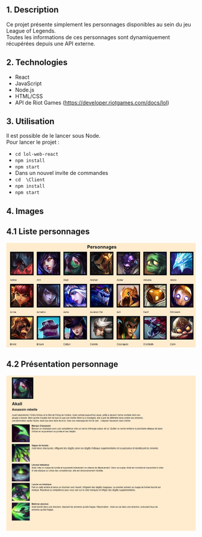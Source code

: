 ## 1. Description  

Ce projet présente simplement les personnages disponibles au sein du jeu League of Legends.  
Toutes les informations de ces personnages sont dynamiquement récupérées depuis une API externe.  

## 2. Technologies
- React
- JavaScript
- Node.js
- HTML/CSS
- API de Riot Games (https://developer.riotgames.com/docs/lol)

## 3. Utilisation  
Il est possible de le lancer sous Node.  
Pour lancer le projet :  
  - `cd lol-web-react` 
  - `npm install`
  - `npm start`
  - Dans un nouvel invite de commandes 
  - `cd  \Client`
  - `npm install`
  - `npm start`

## 4. Images  


## 4.1 Liste personnages    
![Liste personnages](Content/Images/Liste_personnages.JPG)  

## 4.2 Présentation personnage  
![Presentation personnage](Content/Images/Presentation_personnage.JPG)  
